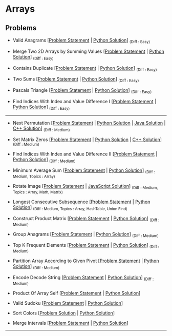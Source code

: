 # Arrays

## Problems 

- Valid Anagrams [[Problem Statement](https://leetcode.com/problems/valid-anagram/) | [Python Solution](/CompetitiveProgramming/Arrays/validAnagram.py)] <sub> (Diff : Easy)</sub> 

- Merge Two 2D Arrays by Summing Values [[Problem Statement](https://leetcode.com/problems/merge-two-2d-arrays-by-summing-values/description) | [Python Solution](/CompetitiveProgramming/Arrays/merge-two-2d-arrays-by-summing-values.py)] <sub> (Diff : Easy)</sub> 

- Contains Duplicate [[Problem Statement](https://leetcode.com/problems/contains-duplicate/) | [Python Solution](/CompetitiveProgramming/Arrays/containsDuplicate.py)] <sub> (Diff : Easy)</sub> 

- Two Sums [[Problem Statement](https://leetcode.com/problems/two-sum/) | [Python Solution](/CompetitiveProgramming/Arrays/twoSum.py)] <sub> (Diff : Easy)</sub> 

- Pascals Triangle [[Problem Statement](https://leetcode.com/problems/pascals-triangle/) | [Python Solution](/CompetitiveProgramming/Arrays//PascalsTriangle/pascalsTriangle.py)] <sub> (Diff : Easy)</sub> 

- Find Indices With Index and Value Difference I [[Problem Statement](https://leetcode.com/problems/find-indices-with-index-and-value-difference-i) | [Python Solution](/CompetitiveProgramming/Arrays/Find%20Indices%20With%20Index%20and%20Value%20Difference%20I.py)] <sub> (Diff : Easy)</sub> 

---

- Next Permutation [[Problem Statement](https://leetcode.com/problems/next-permutation/) | [Python Solution](/CompetitiveProgramming/Arrays/NextPermutation/nextPermutation.py) | [Java Solution](/CompetitiveProgramming/Arrays/NextPermutation/nextPermutation.java) | [C++ Solution](/CompetitiveProgramming/Arrays/NextPermutation/nextPermutation.cpp)] <sub> (Diff : Medium)</sub>

- Set Matrix Zeros [[Problem Statement](https://leetcode.com/problems/set-matrix-zeroes/) | [Python Solution](/CompetitiveProgramming/Arrays/SetMatrixZeros/setMatrixZeros.py) | [C++ Solution](/CompetitiveProgramming//Arrays/SetMatrixZeros/setMatrixZeros.cpp)] <sub> (Diff : Medium)</sub> 

- Find Indices With Index and Value Difference II [[Problem Statement](https://leetcode.com/problems/find-indices-with-index-and-value-difference-ii/description/) | [Python Solution](/CompetitiveProgramming/Arrays/Find%20Indices%20With%20Index%20and%20Value%20Difference%20II.py)] <sub> (Diff : Medium)</sub> 

- Minimum Average Sum [[Problem Statement](https://leetcode.com/problems/minimum-average-difference/) | [Python Solution](/CompetitiveProgramming/Arrays/minimumAverageSum.py)] <sub> (Diff : Medium, Topics : Array)</sub> 

- Rotate Image [[Problem Statement](https://leetcode.com/problems/rotate-image/) | [JavaScript Solution](/CompetitiveProgramming/Arrays/rotateImage.js)] <sub> (Diff : Medium, Topics : Array, Math, Matrix)</sub> 

- Longest Consecutive Subsequence [[Problem Statement](https://leetcode.com/problems/longest-consecutive-sequence/description/) | [Python Solution](/CompetitiveProgramming/Arrays/longestConsecutiveSubsequence/longestConsecutiveSubsequence.py)] <sub> (Diff : Medium, Topics : Array, HashTable, Union Find)</sub> 

- Construct Product Matrix [[Problem Statement](https://leetcode.com/problems/construct-product-matrix/description/) | [Python Solution](/CompetitiveProgramming/Arrays/constructProductMatrix.py)] <sub> (Diff : Medium)</sub> 

- Group Anagrams [[Problem Statement](https://leetcode.com/problems/group-anagrams/) | [Python Solution](/CompetitiveProgramming/Arrays/groupAnagrams.py)] <sub> (Diff : Medium)</sub> 

- Top K Frequent Elements [[Problem Statement](https://leetcode.com/problems/top-k-frequent-elements/) | [Python Solution](/CompetitiveProgramming/Arrays/topKFrequentElements.py)] <sub> (Diff : Medium)</sub> 

- Partition Array According to Given Pivot [[Problem Statement](https://leetcode.com/problems/partition-array-according-to-given-pivot/) | [Python Solution](/CompetitiveProgramming/Arrays/PartitionArrayAccordingtoGivenPivot.py)] <sub> (Diff : Medium)</sub> 

- Encode Decode String [[Problem Statement](https://neetcode.io/problems/string-encode-and-decode) | [Python Solution](/CompetitiveProgramming/Arrays/encodeDecodeString.py)] <sub> (Diff : Medium)</sub>

- Product Of Array Self [[Problem Statement](https://leetcode.com/problems/product-of-array-except-self/) | [Python Solution](/CompetitiveProgramming/Arrays/productOfArrayExceptSelf.py)]

- Valid Sudoku [[Problem Statement](https://leetcode.com/problems/valid-sudoku/) | [Python Solution](/CompetitiveProgramming/Arrays/validSudoku.py)]

- Sort Colors [[Problem Solution](https://leetcode.com/problems/sort-colors/) | [Python Solution](/CompetitiveProgramming/Arrays/sortColors.py)]

- Merge Intervals [[Problem Statement](https://leetcode.com/problems/merge-intervals/) | [Python Solution](/CompetitiveProgramming/Arrays/mergeIntervals.py)]

---